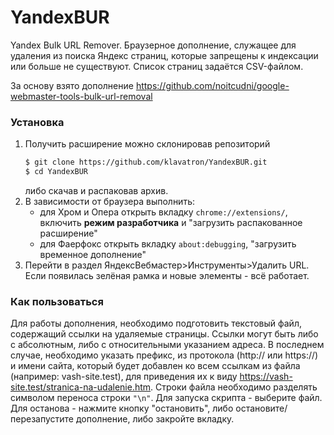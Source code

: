 # YandexBUR
Yandex Bulk URL Remover. 
Браузерное дополнение, служащее для удаления из поиска Яндекс страниц, которые запрещены к индексации или больше не существуют. Список страниц задаётся CSV-файлом.

За основу взято дополнение https://github.com/noitcudni/google-webmaster-tools-bulk-url-removal


### Установка
1. Получить расширение можно склонировав репозиторий
    ```sh
    $ git clone https://github.com/klavatron/YandexBUR.git
    $ cd YandexBUR
    ```
    либо скачав и распаковав архив.
2. В зависимости от браузера выполнить:
    - для Хром и Опера открыть вкладку `chrome://extensions/`, включить __режим разработчика__ и "загрузить распакованное расширение"
    - для Фаерфокс открыть вкладку `about:debugging`, "загрузить временное дополнение"
3. Перейти в раздел ЯндексВебмастер>Инструменты>Удалить URL. Если появилась зелёная рамка и новые элементы - всё работает.

### Как пользоваться

Для работы дополнения, необходимо подготовить текстовый файл, содержащий ссылки на удаляемые страницы. Ссылки могут быть либо с абсолютным, либо с относительными указанием адреса. В последнем случае, необходимо указать префикс, из протокола (http:// или https://) и имени сайта, который будет добавлен ко всем ссылкам из файла (например: vash-site.test), для приведения их к виду https://vash-site.test/stranica-na-udalenie.htm. Строки файла необходимо разделять символом переноса строки `"\n"`.
Для запуска скрипта - выберите файл. Для останова - нажмите кнопку "остановить", либо остановите/перезапустите дополнение, либо закройте вкладку.
